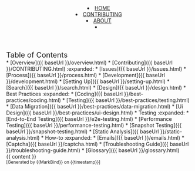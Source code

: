 <head-bottom>
  <link rel="stylesheet" href="/stylesheets/main.css">
</head-bottom>

<header fixed>
  <navbar placement="top" type="inverse">
    <a slot="brand" href="/index.html" title="Home" class="navbar-brand">
      <pic src="https://teammatesv4.appspot.com/assets/images/teammateslogo.png" width="150" alt="Logo" />
    </a>
    <li><a href="/index.html" class="nav-link">HOME</a></li>
    <li><a href="/contributing.html" class="nav-link">CONTRIBUTING</a></li>
    <li><a href="/about.html" class="nav-link">ABOUT</a></li>

  <li slot="right">
    <form class="navbar-form">
      <searchbar :data="searchData" placeholder="Search" :on-hit="searchCallback" menu-align-right></searchbar>
    </form>
  </li>
  </navbar>
</header>

<div id="flex-body">
  <nav id="site-nav" class="fixed-header-padding">
    <div class="site-nav-top">
      <div class="font-weight-bold mb-2" style="font-size: 1.25rem;">Table of Contents</div>
    </div>
    <div class="nav-component slim-scroll">
      <site-nav>
* [Overview]({{ baseUrl }}/overview.html)
* [Contributing]({{ baseUrl }}/CONTRIBUTING.html) :expanded:
  * [Issues]({{ baseUrl }}/issues.html)
  * [Process]({{ baseUrl }}/process.html)
  * [Development]({{ baseUrl }}/development.html)
* [Setting Up]({{ baseUrl }}/setting-up.html)
  * [Search]({{ baseUrl }}/search.html)
* [Design]({{ baseUrl }}/design.html)
* Best Practices :expanded:
  * [Coding]({{ baseUrl }}/best-practices/coding.html)
  * [Testing]({{ baseUrl }}/best-practices/testing.html)
  * [Data Migration]({{ baseUrl }}/best-practices/data-migration.html)
  * [Ui Design]({{ baseUrl }}/best-practices/ui-design.html)
* Testing :expanded:
  * [End-to-End Testing]({{ baseUrl }}/e2e-testing.html)
  * [Performance Testing]({{ baseUrl }}/performance-testing.html)
  * [Snapshot Testing]({{ baseUrl }}/snapshot-testing.html)
  * [Static Analysis]({{ baseUrl }}/static-analysis.html)
* How-to :expanded:
  * [Emails]({{ baseUrl }}/emails.html)
  * [Captcha]({{ baseUrl }}/captcha.html)
* [Troubleshooting Guide]({{ baseUrl }}/troubleshooting-guide.html)
* [Glossary]({{ baseUrl }}/glossary.html)
      </site-nav>
    </div>
  </nav>
  <div id="content-wrapper" class="fixed-header-padding">
    {{ content }}
  </div>
  <nav id="page-nav" class="fixed-header-padding">
    <div class="nav-component slim-scroll">
      <page-nav />
    </div>
  </nav>
</div>

<footer>
  
<!-- Support MarkBind by including a link to us on your landing page! -->
<div class="text-center">
  <small>[Generated by {{MarkBind}} on {{timestamp}}]</small>
</div>

</footer>
